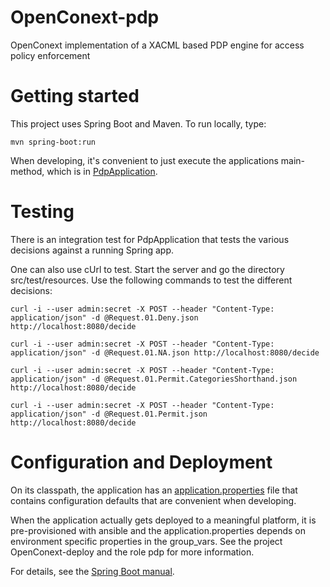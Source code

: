 # OpenConext-pdp
OpenConext implementation of a XACML based PDP engine for access policy enforcement

# Getting started
This project uses Spring Boot and Maven. To run locally, type:

`mvn spring-boot:run`

When developing, it's convenient to just execute the applications main-method, which is in [PdpApplication](src/main/java/pdp/PdpApplication).

# Testing

There is an integration test for PdpApplication that tests the various decisions against a running Spring app. 

One can also use cUrl to test. Start the server and go the directory src/test/resources. Use the following commands to test the different decisions:

`curl -i --user admin:secret -X POST --header "Content-Type: application/json" -d @Request.01.Deny.json http://localhost:8080/decide`

`curl -i --user admin:secret -X POST --header "Content-Type: application/json" -d @Request.01.NA.json http://localhost:8080/decide`

`curl -i --user admin:secret -X POST --header "Content-Type: application/json" -d @Request.01.Permit.CategoriesShorthand.json http://localhost:8080/decide`

`curl -i --user admin:secret -X POST --header "Content-Type: application/json" -d @Request.01.Permit.json http://localhost:8080/decide`

# Configuration and Deployment

On its classpath, the application has an [application.properties](src/main/resources/application.properties) file that
contains configuration defaults that are convenient when developing.

When the application actually gets deployed to a meaningful platform, it is pre-provisioned with ansible and the application.properties depends on
environment specific properties in the group_vars. See the project OpenConext-deploy and the role pdp for more information.

For details, see the [Spring Boot manual](http://docs.spring.io/spring-boot/docs/1.2.1.RELEASE/reference/htmlsingle/).

